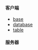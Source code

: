 #### 客户端

- [base](/mysql/client/base.md)
- [database](/mysql/client/database.md)
- [table](/mysql/client/table.md)

#### 服务器